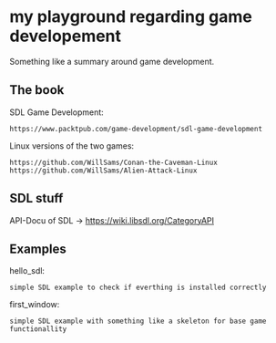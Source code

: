 my playground regarding game developement
=========================================

Something like a summary around game development.


The book
--------

SDL Game Development:

	https://www.packtpub.com/game-development/sdl-game-development

Linux versions of the two games:

	https://github.com/WillSams/Conan-the-Caveman-Linux
	https://github.com/WillSams/Alien-Attack-Linux


SDL stuff
---------

API-Docu of SDL -> https://wiki.libsdl.org/CategoryAPI


Examples
--------

hello_sdl:

	simple SDL example to check if everthing is installed correctly

first_window:

	simple SDL example with something like a skeleton for base game	functionallity
